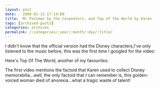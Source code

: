 ```yaml
---
layout: post
date:	2009-02-13 17:14:00
title:  Mr Postman by the Carpenters, and Top of the World by Karen
tags: [archived-posts]
categories: archives
permalink: /:categories/:year/:month/:day/:title/
---
```

I didn't know that the official  version had  the Disney characters,I've only listened to the music before, this was the first time I googled for the video:


<lj-embed id="31"/>



Here's Top Of The World, another of my favourites:


<lj-embed id="32"/>



The first video mentions the factoid that Karen used to collect Disney memorabilia...well, the only factoid that *I* can remember is, this golden-voiced woman died of anorexia...what a tragic waste of talent!
